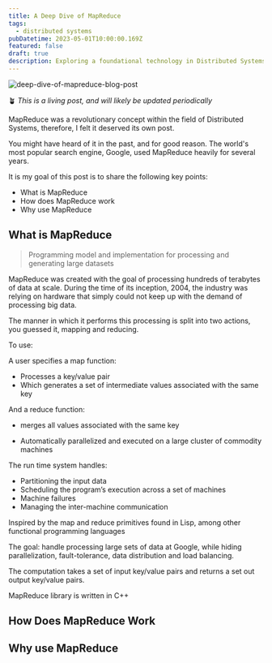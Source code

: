 ```yaml
---
title: A Deep Dive of MapReduce
tags:
  - distributed systems
pubDatetime: 2023-05-01T10:00:00.169Z
featured: false
draft: true
description: Exploring a foundational technology in Distributed Systems
---
```


![deep-dive-of-mapreduce-blog-post](https://i.imgur.com/GC3eWj5.png)

🪴 _This is a living post, and will likely be updated periodically_

MapReduce was a revolutionary concept within the field of Distributed Systems, therefore, I felt it deserved its own post.

You might have heard of it in the past, and for good reason. The world's most popular search engine, Google, used MapReduce heavily for several years.

It is my goal of this post is to share the following key points:

- What is MapReduce
- How does MapReduce work
- Why use MapReduce

## What is MapReduce

> Programming model and implementation for processing and generating large datasets

MapReduce was created with the goal of processing hundreds of terabytes of data at scale. During the time of its inception, 2004, the industry was relying on hardware that simply could not keep up with the demand of processing big data.

The manner in which it performs this processing is split into two actions, you guessed it, mapping and reducing.

To use:

A user specifies a map function:

- Processes a key/value pair
- Which generates a set of intermediate values associated with the same key

And a reduce function:

- merges all values associated with the same key

- Automatically parallelized and executed on a large cluster of commodity machines

The run time system handles:

- Partitioning the input data
- Scheduling the program’s execution across a set of machines
- Machine failures
- Managing the inter-machine communication

Inspired by the map and reduce primitives found in Lisp, among other functional programming languages

The goal: handle processing large sets of data at Google, while hiding parallelization, fault-tolerance, data distribution and load balancing.

The computation takes a set of input key/value pairs and returns a set out output key/value pairs.

MapReduce library is written in C++

## How Does MapReduce Work

## Why use MapReduce
